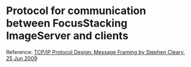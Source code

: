 # Protocol for communication between FocusStacking ImageServer and clients

Reference: [TCP/IP Protocol Design: Message Framing by Stephen Cleary, 25 Jun 2009](http://www.codeproject.com/Articles/37496/TCP-IP-Protocol-Design-Message-Framing)
